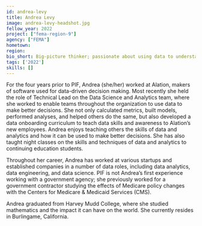 ```yaml
---
id: andrea-levy
title: Andrea Levy
image: andrea-levy-headshot.jpg
fellow_year: 2022
project: ["fema-region-9"]
agency: ["FEMA"]
hometown: 
region: 
bio_short: Big-picture thinker; passionate about using data to understand the world.
tags: ['2022']
skills: []
---
```


For the four years prior to PIF, Andrea (she/her) worked at Alation, makers of software used for data-driven decision making. Most recently she held the role of Technical Lead on the Data Science and Analytics team, where she worked to enable teams throughout the organization to use data to make better decisions. She not only calculated metrics, built models, performed analyses, and helped others do the same, but also developed a data onboarding curriculum to teach data skills and awareness to Alation’s new employees. Andrea enjoys teaching others the skills of data and analytics and how it can be used to make better decisions. She has also taught night classes on the skills and techniques of data and analytics to continuing education students.

Throughout her career, Andrea has worked at various startups and established companies in a number of data roles, including data analytics, data engineering, and data science. PIF is not Andrea’s first experience working with a government agency; she previously worked for a government contractor studying the effects of Medicare policy changes with the Centers for Medicare & Medicaid Services (CMS). 

Andrea graduated from Harvey Mudd College, where she studied mathematics and the impact it can have on the world. She currently resides in Burlingame, California.
